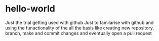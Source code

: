# hello-world
Just the trial getting used with github
Just to familarise with github and using the funactionality of the all the basis like creating new repository, branch, make and commit changes and eventually open a pull request
